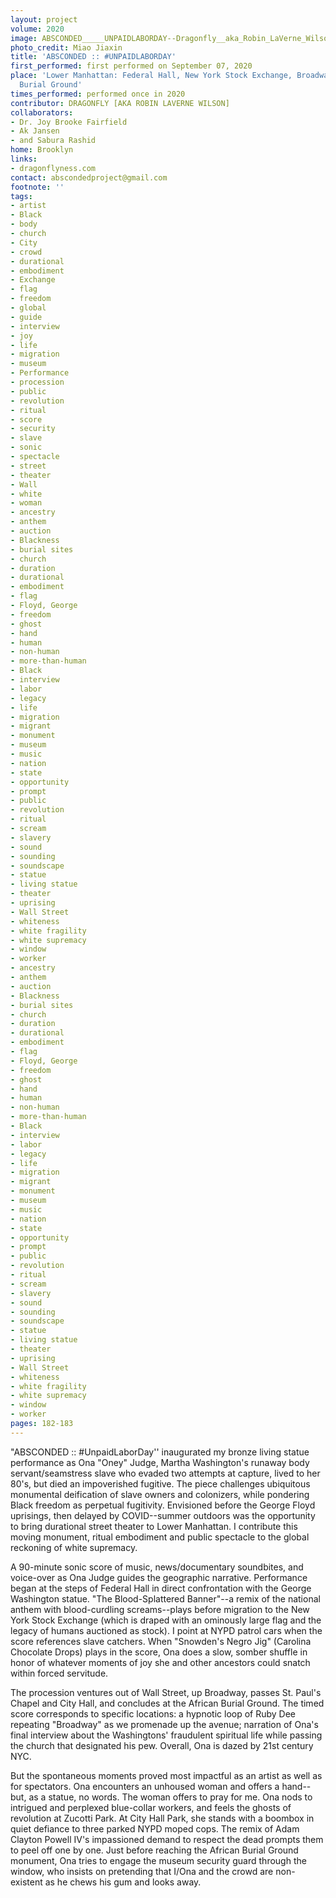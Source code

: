 ```yaml
---
layout: project
volume: 2020
image: ABSCONDED_____UNPAIDLABORDAY--Dragonfly__aka_Robin_LaVerne_Wilson_.jpg
photo_credit: Miao Jiaxin
title: 'ABSCONDED :: #UNPAIDLABORDAY'
first_performed: first performed on September 07, 2020
place: 'Lower Manhattan: Federal Hall, New York Stock Exchange, Broadway, and African
  Burial Ground'
times_performed: performed once in 2020
contributor: DRAGONFLY [AKA ROBIN LAVERNE WILSON]
collaborators:
- Dr. Joy Brooke Fairfield
- Ak Jansen
- and Sabura Rashid
home: Brooklyn
links:
- dragonflyness.com
contact: abscondedproject@gmail.com
footnote: ''
tags:
- artist
- Black
- body
- church
- City
- crowd
- durational
- embodiment
- Exchange
- flag
- freedom
- global
- guide
- interview
- joy
- life
- migration
- museum
- Performance
- procession
- public
- revolution
- ritual
- score
- security
- slave
- sonic
- spectacle
- street
- theater
- Wall
- white
- woman
- ancestry
- anthem
- auction
- Blackness
- burial sites
- church
- duration
- durational
- embodiment
- flag
- Floyd, George
- freedom
- ghost
- hand
- human
- non-human
- more-than-human
- Black
- interview
- labor
- legacy
- life
- migration
- migrant
- monument
- museum
- music
- nation
- state
- opportunity
- prompt
- public
- revolution
- ritual
- scream
- slavery
- sound
- sounding
- soundscape
- statue
- living statue
- theater
- uprising
- Wall Street
- whiteness
- white fragility
- white supremacy
- window
- worker
- ancestry
- anthem
- auction
- Blackness
- burial sites
- church
- duration
- durational
- embodiment
- flag
- Floyd, George
- freedom
- ghost
- hand
- human
- non-human
- more-than-human
- Black
- interview
- labor
- legacy
- life
- migration
- migrant
- monument
- museum
- music
- nation
- state
- opportunity
- prompt
- public
- revolution
- ritual
- scream
- slavery
- sound
- sounding
- soundscape
- statue
- living statue
- theater
- uprising
- Wall Street
- whiteness
- white fragility
- white supremacy
- window
- worker
pages: 182-183
---
```


"ABSCONDED :: #UnpaidLaborDay'' inaugurated my bronze living statue performance as Ona "Oney" Judge, Martha Washington's runaway body servant/seamstress slave who evaded two attempts at capture, lived to her 80's, but died an impoverished fugitive. The piece challenges ubiquitous monumental deification of slave owners and colonizers, while pondering Black freedom as perpetual fugitivity. Envisioned before the George Floyd uprisings, then delayed by COVID--summer outdoors was the opportunity to bring durational street theater to Lower Manhattan. I contribute this moving monument, ritual embodiment and public spectacle to the global reckoning of white supremacy. 

A 90-minute sonic score of music, news/documentary soundbites, and voice-over as Ona Judge guides the geographic narrative. Performance began at the steps of Federal Hall in direct confrontation with the George Washington statue. "The Blood-Splattered Banner"--a remix of the national anthem with blood-curdling screams--plays before migration to the New York Stock Exchange (which is draped with an ominously large flag and the legacy of humans auctioned as stock). I point at NYPD patrol cars when the score references slave catchers. When "Snowden's Negro Jig" (Carolina Chocolate Drops) plays in the score, Ona does a slow, somber shuffle in honor of whatever moments of joy she and other ancestors could snatch within forced servitude. 

The procession ventures out of Wall Street, up Broadway, passes St. Paul's Chapel and City Hall, and concludes at the African Burial Ground. The timed score corresponds to specific locations: a hypnotic loop of Ruby Dee repeating "Broadway" as we promenade up the avenue; narration of Ona's final interview about the Washingtons' fraudulent spiritual life while passing the church that designated his pew. Overall, Ona is dazed by 21st century NYC.

But the spontaneous moments proved most impactful as an artist as well as for spectators. Ona encounters an unhoused woman and offers a hand--but, as a statue, no words. The woman offers to pray for me. Ona nods to intrigued and perplexed blue-collar workers, and feels the ghosts of revolution at Zucotti Park. At City Hall Park, she stands with a boombox in quiet defiance to three parked NYPD moped cops. The remix of Adam Clayton Powell IV's impassioned demand to respect the dead prompts them to peel off one by one. Just before reaching the African Burial Ground monument, Ona tries to engage the museum security guard through the window, who insists on pretending that I/Ona and the crowd are non-existent as he chews his gum and looks away.